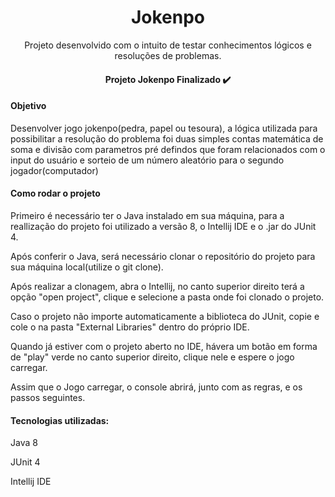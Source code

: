 <h1 align="center">Jokenpo</h1>

<p align="center">Projeto desenvolvido com o intuito de testar conhecimentos lógicos
e resoluções de problemas.</p>

<h4 align="center"> 
	Projeto Jokenpo Finalizado ✔️
</h4>

<h4>
   Objetivo
</h4>
<p>Desenvolver jogo jokenpo(pedra, papel ou tesoura),
a lógica utilizada para possibilitar a resolução do problema foi duas simples
contas matemática de soma e divisão com parametros pré defindos que foram relacionados com o input do usuário e 
sorteio de um número aleatório para o segundo jogador(computador)</p>

<h4>
    Como rodar o projeto
</h4>
<p>
    Primeiro é necessário ter o Java instalado em sua máquina, para 
a reallização do projeto foi utilizado a versão 8, o Intellij IDE e o .jar do JUnit 4.
</p>
<p>
   Após conferir o Java, será necessário clonar o repositório do projeto
para sua máquina local(utilize o git clone).
</p>
<p>
     Após realizar a clonagem, abra o Intellij, no canto superior direito terá a opção
"open project", clique e selecione a pasta onde foi clonado o projeto.
</p>
<p>
     Caso o projeto não importe automaticamente a biblioteca do JUnit, copie e cole o na pasta
"External Libraries" dentro do próprio IDE.
</p>
<p>
Quando já estiver com o projeto aberto no IDE, hávera um botão em forma de "play" verde
no canto superior direito, clique nele e espere o jogo carregar.
</p>
<p>
Assim que o Jogo carregar, o console abrirá, junto com as regras, e os passos seguintes.
</p>

<h4>
    Tecnologias utilizadas:
</h4>
<p>
Java 8
</p>
<p>
JUnit 4
</p>
<p>
Intellij IDE
</p>